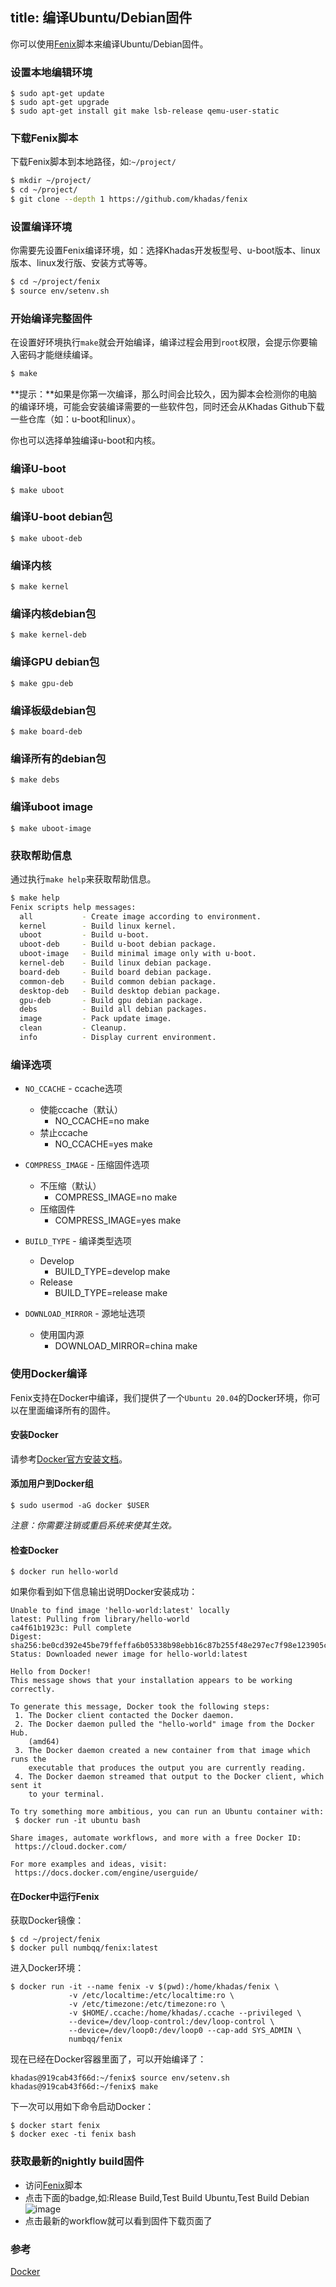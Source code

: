 title: 编译Ubuntu/Debian固件
---

你可以使用[Fenix](https://github.com/khadas/fenix)脚本来编译Ubuntu/Debian固件。

### 设置本地编辑环境
```
$ sudo apt-get update
$ sudo apt-get upgrade
$ sudo apt-get install git make lsb-release qemu-user-static
```

### 下载Fenix脚本
下载Fenix脚本到本地路径，如:`~/project/`
```sh
$ mkdir ~/project/
$ cd ~/project/
$ git clone --depth 1 https://github.com/khadas/fenix
```

### 设置编译环境
你需要先设置Fenix编译环境，如：选择Khadas开发板型号、u-boot版本、linux版本、linux发行版、安装方式等等。
```sh
$ cd ~/project/fenix
$ source env/setenv.sh
```
### 开始编译完整固件
在设置好环境执行`make`就会开始编译，编译过程会用到`root`权限，会提示你要输入密码才能继续编译。
```sh
$ make
```

**提示：**如果是你第一次编译，那么时间会比较久，因为脚本会检测你的电脑的编译环境，可能会安装编译需要的一些软件包，同时还会从Khadas Github下载一些仓库（如：u-boot和linux）。

你也可以选择单独编译u-boot和内核。

### 编译U-boot
```
$ make uboot
```

### 编译U-boot debian包
```
$ make uboot-deb
```

### 编译内核
```
$ make kernel
```

### 编译内核debian包
```
$ make kernel-deb
```

### 编译GPU debian包
```
$ make gpu-deb
```

### 编译板级debian包
```
$ make board-deb
```

### 编译所有的debian包
```
$ make debs
```

### 编译uboot image
```
$ make uboot-image
```

### 获取帮助信息
通过执行`make help`来获取帮助信息。
```sh
$ make help
Fenix scripts help messages:
  all           - Create image according to environment.
  kernel        - Build linux kernel.
  uboot         - Build u-boot.
  uboot-deb     - Build u-boot debian package.
  uboot-image   - Build minimal image only with u-boot.
  kernel-deb    - Build linux debian package.
  board-deb     - Build board debian package.
  common-deb    - Build common debian package.
  desktop-deb   - Build desktop debian package.
  gpu-deb       - Build gpu debian package.
  debs          - Build all debian packages.
  image         - Pack update image.
  clean         - Cleanup.
  info          - Display current environment.
```

### 编译选项

* `NO_CCACHE` - ccache选项

  * 使能ccache（默认）
    * NO_CCACHE=no make
  * 禁止ccache
    * NO_CCACHE=yes make

* `COMPRESS_IMAGE` - 压缩固件选项
  * 不压缩（默认）
    * COMPRESS_IMAGE=no make
  * 压缩固件
    * COMPRESS_IMAGE=yes make

* `BUILD_TYPE` - 编译类型选项
  * Develop
    * BUILD_TYPE=develop make
  * Release
    * BUILD_TYPE=release make

* `DOWNLOAD_MIRROR` - 源地址选项
  * 使用国内源
    * DOWNLOAD_MIRROR=china make


### 使用Docker编译
Fenix支持在Docker中编译，我们提供了一个`Ubuntu 20.04`的Docker环境，你可以在里面编译所有的固件。

#### 安装Docker

请参考[Docker官方安装文档](https://docs.docker.com/engine/install/)。

#### 添加用户到Docker组

```
$ sudo usermod -aG docker $USER
```

*注意：你需要注销或重启系统来使其生效。*

#### 检查Docker
```
$ docker run hello-world
```

如果你看到如下信息输出说明Docker安装成功：
```
Unable to find image 'hello-world:latest' locally
latest: Pulling from library/hello-world
ca4f61b1923c: Pull complete
Digest: sha256:be0cd392e45be79ffeffa6b05338b98ebb16c87b255f48e297ec7f98e123905c
Status: Downloaded newer image for hello-world:latest

Hello from Docker!
This message shows that your installation appears to be working correctly.

To generate this message, Docker took the following steps:
 1. The Docker client contacted the Docker daemon.
 2. The Docker daemon pulled the "hello-world" image from the Docker Hub.
    (amd64)
 3. The Docker daemon created a new container from that image which runs the
    executable that produces the output you are currently reading.
 4. The Docker daemon streamed that output to the Docker client, which sent it
    to your terminal.

To try something more ambitious, you can run an Ubuntu container with:
 $ docker run -it ubuntu bash

Share images, automate workflows, and more with a free Docker ID:
 https://cloud.docker.com/

For more examples and ideas, visit:
 https://docs.docker.com/engine/userguide/
```
#### 在Docker中运行Fenix
获取Docker镜像：
```
$ cd ~/project/fenix
$ docker pull numbqq/fenix:latest
```

进入Docker环境：
```
$ docker run -it --name fenix -v $(pwd):/home/khadas/fenix \
             -v /etc/localtime:/etc/localtime:ro \
             -v /etc/timezone:/etc/timezone:ro \
             -v $HOME/.ccache:/home/khadas/.ccache --privileged \
             --device=/dev/loop-control:/dev/loop-control \
             --device=/dev/loop0:/dev/loop0 --cap-add SYS_ADMIN \
             numbqq/fenix
```
现在已经在Docker容器里面了，可以开始编译了：
```
khadas@919cab43f66d:~/fenix$ source env/setenv.sh
khadas@919cab43f66d:~/fenix$ make
```

下一次可以用如下命令启动Docker：

```
$ docker start fenix
$ docker exec -ti fenix bash
```

### 获取最新的nightly build固件
- 访问[Fenix](https://github.com/khadas/fenix)脚本
- 点击下面的badge,如:Rlease Build,Test Build Ubuntu,Test Build Debian
![image](/images/vim1/FenixScript.png)
- 点击最新的workflow就可以看到固件下载页面了

### 参考
[Docker](https://www.docker.com/)



